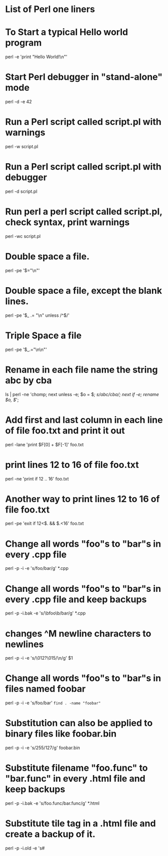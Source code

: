 # List of Perl one liners

# To Start a typical Hello world program
perl -e 'print "Hello World!\n"'
  
# Start Perl debugger in "stand-alone" mode
perl -d -e 42

# Run a Perl script called script.pl with warnings
perl -w script.pl

# Run a Perl script called script.pl with debugger
perl -d script.pl

# Run perl a perl script called script.pl, check syntax, print warnings
perl -wc script.pl	

# Double space a file.
perl -pe '$\="\n"'

# Double space a file, except the blank lines.
perl -pe '$_ .= "\n" unless /^$/'
	
# Triple Space a file
perl -pe '$_.="\n\n"'	
	
# Rename in each file name the string abc by cba
ls | perl -ne 'chomp; next unless -e; $o = $_; s/abc/cba/; next if -e; rename $o, $_'; 
	
# Add first and last column in each line of file foo.txt and print it out
perl -lane 'print $F[0] + $F[-1]' foo.txt

# print lines 12 to 16 of file foo.txt
perl -ne 'print if 12 .. 16' foo.txt

# Another way to print lines 12 to 16 of file foo.txt
perl -pe 'exit if 12<$. && $.<16' foo.txt

# Change all words "foo"s to "bar"s in every .cpp file
perl -p -i -e 's/foo/bar/g' *.cpp
    
# Change all words "foo"s to "bar"s in every .cpp file and keep backups
perl -p -i.bak -e 's/\bfoo\b/bar/g' *.cpp

# changes ^M newline characters to newlines 
perl  -p -i -e 's/\012?\015/\n/g'  $1

# Change all words "foo"s to "bar"s in files named foobar
perl -p -i -e  's/foo/bar' `find . -name "foobar"`

# Substitution can also be applied to binary files like foobar.bin
perl -p -i -e 's/255/127/g' foobar.bin

# Substitute filename "foo.func" to "bar.func" in every .html file and keep backups
perl -p -i.bak -e 's/foo\.func/bar\.func/g' *.html

# Substitute tile tag in a .html file and create a backup of it.
perl -p -i.old -e 's#<title>#<title>MyWebsite .: #i' *.html

# Delete the first 5 lines in foo.txt and keep a backup foo.txt.old
perl -i.old -ne 'print unless 1 .. 5' foo.txt

# Change isolated occurrence of abc to cba in each file *.c or *.h
perl -p -i.old -e 's{\babc\b}{cba}g' *.[ch]

# Reverses lines of file foo.txt and print it
perl -e 'print reverse <>' foo.txt

# find palindromes in all dictionarys /usr/share/dict/
perl -lne 'print if $_ eq reverse' /usr/share/dict/*

# Reverses paragraphs in file foo.txt
perl -00 -e 'print reverse <>' foo.txt

# Increments all numbers in a document called foo.txt by 1
perl -pe 's/(\d+)/ 1 + $1 /ge' foo.txt

# Reverses order of characters in each line of foo.txt
perl -nle 'print scalar reverse $_' foo.txt

# Print lines beween START and END in foo.txt to STDOUT
perl -ne 'print if /^START$/ .. /^END$/' foo.txt

# Delete lines beween START and END and backup original file 
perl -i.old -ne 'print unless /^START$/ .. /^END$/' foo.txt

# Delete first 20 lines but create a backup first
perl -i.old -ne 'print unless 1 .. 20' foo.txt 

# Look for duplicated words in a line
perl -0777 -ne 'print "$.: doubled $_\n" while /\b(\w+)\b\s+\b\1\b/gi' foo.txt

# Count number of non-hidden files in a directory
perl -le 'print ~~ map {-s} <*>'

#Implement a Binary clock on the command line.
perl -e 'for(;;sleep 1){printf"\r"."%.4b "x6,split"",`date +%H%M%S`}'

# Make the output of dmesg human readable
dmesg | perl -pe 's/(\d+)/localtime($1)/e'
